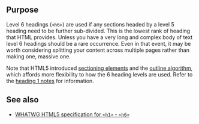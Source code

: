 ## Purpose

Level 6 headings (`<h6>`) are used if any sections headed by a level 5 heading need to be further sub-divided. This is the lowest rank of heading that HTML provides. Unless you have a very long and complex body of text level 6 headings should be a rare occurrence. Even in that event, it may be worth considering splitting your content across multiple pages rather than making one, massive one.

Note that HTML5 introduced [sectioning elements](https://html.spec.whatwg.org/multipage/dom.html#sectioning-content-2) and the [outline algorithm](https://html.spec.whatwg.org/multipage/semantics.html#outlines), which affords more flexibility to how the 6 heading levels are used. Refer to the [heading 1 notes](heading-1) for information.

## See also

* [WHATWG HTML5 specification for `<h1>` - `<h6>`](https://html.spec.whatwg.org/multipage/semantics.html#the-h1,-h2,-h3,-h4,-h5,-and-h6-elements)
